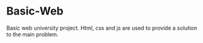 # Basic-Web

Basic web university project. Html, css and js are used to provide a solution to the main problem.
